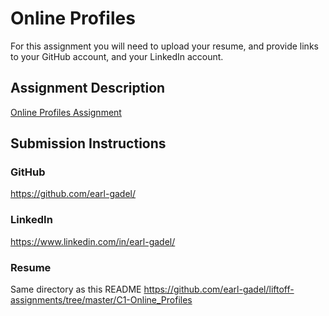 # Online Profiles
For this assignment you will need to upload your resume, and provide links to your GitHub account, and your LinkedIn account.

## Assignment Description
[Online Profiles Assignment](https://education.launchcode.org/liftoff/assignments/online-profiles/)

## Submission Instructions

### GitHub
https://github.com/earl-gadel/

### LinkedIn
https://www.linkedin.com/in/earl-gadel/

### Resume
Same directory as this README
https://github.com/earl-gadel/liftoff-assignments/tree/master/C1-Online_Profiles
